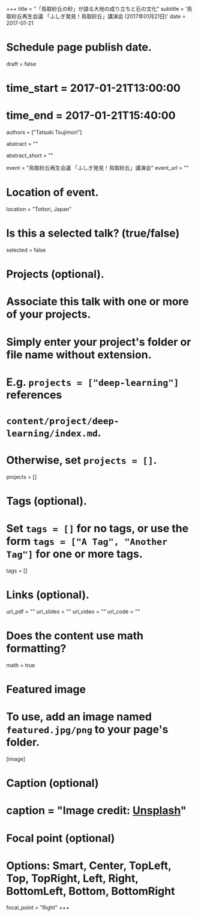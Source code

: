 +++
title = "「鳥取砂丘の砂」が語る大地の成り立ちと石の文化"
subtitle = '鳥取砂丘再生会議 「ふしぎ発見！鳥取砂丘」講演会 (2017年01月21日)'
date = 2017-01-21  

# Schedule page publish date.
draft = false

# time_start = 2017-01-21T13:00:00
# time_end = 2017-01-21T15:40:00
 
authors = ["Tatsuki Tsujimori"]

abstract = ""

abstract_short = ""

event = "鳥取砂丘再生会議 「ふしぎ発見！鳥取砂丘」講演会"
event_url = ""

# Location of event.
location = "Tottori, Japan"

# Is this a selected talk? (true/false)
selected = false

# Projects (optional).
#   Associate this talk with one or more of your projects.
#   Simply enter your project's folder or file name without extension.
#   E.g. `projects = ["deep-learning"]` references 
#   `content/project/deep-learning/index.md`.
#   Otherwise, set `projects = []`.
projects = []

# Tags (optional).
#   Set `tags = []` for no tags, or use the form `tags = ["A Tag", "Another Tag"]` for one or more tags.
tags = []

# Links (optional).
url_pdf = ""
url_slides = ""
url_video = ""
url_code = ""

# Does the content use math formatting?
math = true

# Featured image
# To use, add an image named `featured.jpg/png` to your page's folder. 
[image]
  # Caption (optional)
#  caption = "Image credit: [**Unsplash**](https://unsplash.com/photos/bzdhc5b3Bxs)"

  # Focal point (optional)
  # Options: Smart, Center, TopLeft, Top, TopRight, Left, Right, BottomLeft, Bottom, BottomRight
  focal_point = "Right"
+++

